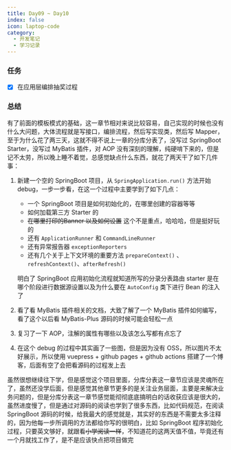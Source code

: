 ```yaml
---
title: Day09 ~ Day10
index: false
icon: laptop-code
category:
  - 开发笔记
  - 学习记录
---
```


### 任务

- [x] 在应用层编排抽奖过程

### 总结

有了前面的模板模式的基础，这一章节相对来说比较容易，自己实现的时候也没有什么大问题，大体流程就是写接口，编排流程，然后写实现类，然后写
Mapper，至于为什么花了两三天，这就不得不说上一章的分库分表了，没写过 SpringBoot Starter，没写过 MyBatis 插件，对 AOP
没有深刻的理解，纯硬啃下来的，但是记不太劳，所以晚上睡不着觉，总感觉缺点什么东西，就花了两天干了如下几件事：

1. 新建一个空的 SpringBoot 项目，从 `SpringApplication.run()` 方法开始 debug，一步一步看，在这一个过程中主要学到了如下几点：

    - 一个 SpringBoot 项目是如何初始化的，在哪里创建的容器等等
    - 如何加载第三方 Starter 的
    - ~~在哪里打印的Banner 以及如何设置~~ 这个不是重点，哈哈哈，但是挺好玩的
    - 还有 `ApplicationRunner` 和 `CommandLineRunner`
    - 还有异常报告器 `exceptionReporters`
    - 还有几个关于上下文环境的重要方法 `prepareContext()` 、`refreshContext()`、`afterRefresh()`

   明白了 SpringBoot 应用初始化流程就知道所写的分录分表路由 starter 是在哪个阶段进行数据源设置以及为什么要在
   `AutoConfig` 类下进行 Bean 的注入了

2. 看了看 MyBatis 插件相关的文档，大致了解了一个 MyBatis 插件如何编写，看了这个以后看 MyBatis-Plus 源码的时候可能会轻松一点

3. 复习了一下 AOP，注解的属性有哪些以及该怎么写都有点忘了

4. 在这个 debug 的过程中其实画了一些图，但是因为没有 OSS，所以图片不太好展示，所以使用 vuepress + github pages + github
   actions 搭建了一个博客，后面有空了会把看源码的过程发上去

虽然很想继续往下学，但是感觉这个项目里面，分库分表这一章节应该是灵魂所在了，虽然还没学后面，但是感觉其他章节更多的是关注业务层面，主要是来解决业务问题的，但是分库分表这一章节感觉能彻彻底底搞明白的话收获应该是很大的，虽然进度慢了，但是通过对源码的阅读也学到了很多东西，比如代码规范，在阅读
SpringBoot 源码的时候，给我最大的感觉就是，其实好的东西是不需要太多注释的，因为他每一步所调用的方法都给你写的很明白，比如
SpringBoot 程序初始化过程，只要英文够好，就跟看~~小学阅读一样~~，不知道花的这两天值不值，毕竟还有一个月就找工作了，是不是应该快点把项目做完
